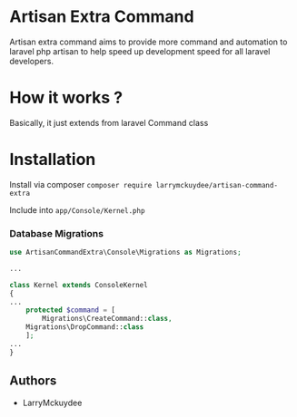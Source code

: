 # Artisan Extra Command
Artisan extra command aims to provide more command and automation to laravel php artisan to help speed up development speed for all laravel developers.

# How it works ?
Basically, it just extends from laravel Command class

# Installation
Install via composer
`composer require larrymckuydee/artisan-command-extra`

Include into `app/Console/Kernel.php`

### Database Migrations

```php
use ArtisanCommandExtra\Console\Migrations as Migrations;

...

class Kernel extends ConsoleKernel
{
...
    protected $command = [
        Migrations\CreateCommand::class,
	Migrations\DropCommand::class
    ];
...
}

```

## Authors
* LarryMckuydee
